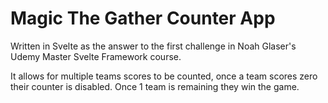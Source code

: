 # Magic The Gather Counter App

Written in Svelte as the answer to the first challenge in Noah Glaser's Udemy Master Svelte Framework course.

It allows for multiple teams scores to be counted, once a team scores zero their counter is disabled. Once 1 team is remaining they win the game.